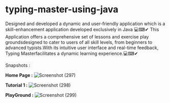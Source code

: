 # typing-master-using-java
Designed and developed a dynamic and user-friendly application which is a skill-enhancement application developed exclusively in Java
💻⌨✔ This Application offers a comprehensive set of lessons and exercise play groundsdesigned to cater to users of all skill levels, 
from beginners to advanced typists.With its intuitive user interface and real-time feedback, Typing Masterfacilitates a dynamic learning experience.💻⌨✔

Snapshots : 

**Home Page :**
![Screenshot (297)](https://github.com/bholeanushka/typing-master-using-java/assets/105558175/b256b6d0-200c-4e19-9e16-24a81325d1c3)

**Tutorial 1 :**
![Screenshot (298)](https://github.com/bholeanushka/typing-master-using-java/assets/105558175/5f1a1b40-aa06-4812-8942-84b531bd87f6)

**PlayGround :**
![Screenshot (299)](https://github.com/bholeanushka/typing-master-using-java/assets/105558175/11fb9860-7581-4e3f-b56c-e305b67fc1fd)

